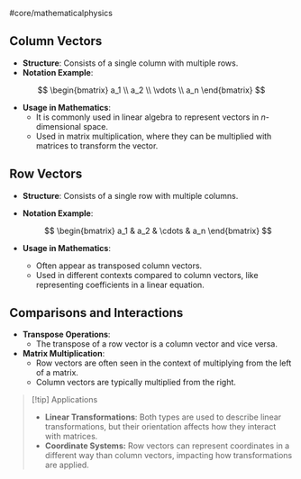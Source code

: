 #core/mathematicalphysics

## Column Vectors

- **Structure**: Consists of a single column with multiple rows.
- **Notation Example**:

$$
\begin{bmatrix} a_1 \\ a_2 \\ \vdots \\ a_n \end{bmatrix}
$$
- **Usage in Mathematics**:
  - It is commonly used in linear algebra to represent vectors in $n$-dimensional space.
  - Used in matrix multiplication, where they can be multiplied with matrices to transform the vector.

## Row Vectors

- **Structure**: Consists of a single row with multiple columns.
- **Notation Example**:
  
  $$
  \begin{bmatrix}
  a_1 & a_2 & \cdots & a_n
  \end{bmatrix}
$$
- **Usage in Mathematics**:
  - Often appear as transposed column vectors.
  - Used in different contexts compared to column vectors, like representing coefficients in a linear equation.

## Comparisons and Interactions

- **Transpose Operations**:
  - The transpose of a row vector is a column vector and vice versa.
- **Matrix Multiplication**:
  - Row vectors are often seen in the context of multiplying from the left of a matrix.
  - Column vectors are typically multiplied from the right.

> [!tip] Applications
> - **Linear Transformations**:
>   Both types are used to describe linear transformations, but their orientation affects how they interact with matrices.
> - **Coordinate Systems:**
>  Row vectors can represent coordinates in a different way than column vectors, impacting how transformations are applied.

